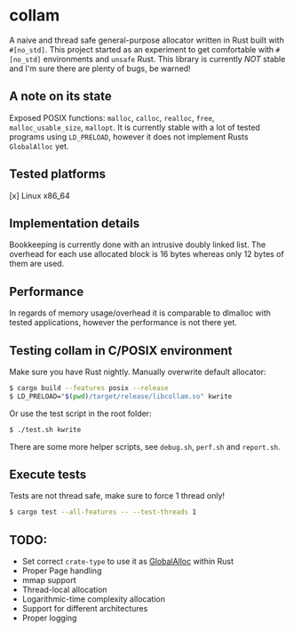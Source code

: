 # collam
A naive and thread safe general-purpose allocator written in Rust built with `#[no_std]`.
This project started as an experiment to get comfortable with `#[no_std]` environments and `unsafe` Rust.
This library is currently *NOT* stable and I'm sure there are plenty of bugs, be warned!

## A note on its state
Exposed POSIX functions: `malloc`, `calloc`, `realloc`, `free`, `malloc_usable_size`, `mallopt`.
It is currently stable with a lot of tested programs using `LD_PRELOAD`, however it does not implement Rusts `GlobalAlloc` yet.

## Tested platforms
[x] Linux x86_64

## Implementation details
Bookkeeping is currently done with an intrusive doubly linked list.
The overhead for each use allocated block is 16 bytes whereas only 12 bytes of them are used.

## Performance
In regards of memory usage/overhead it is comparable to dlmalloc with tested applications,
however the performance is not there yet.

## Testing collam in C/POSIX environment
Make sure you have Rust nightly.
Manually overwrite default allocator:
```bash
$ cargo build --features posix --release
$ LD_PRELOAD="$(pwd)/target/release/libcollam.so" kwrite
```
Or use the test script in the root folder:
```bash
$ ./test.sh kwrite
```
There are some more helper scripts, see `debug.sh`, `perf.sh` and `report.sh`.


## Execute tests
Tests are not thread safe, make sure to force 1 thread only!
```bash
$ cargo test --all-features -- --test-threads 1
```

## TODO:
* Set correct `crate-type` to use it as [GlobalAlloc](https://doc.rust-lang.org/beta/std/alloc/trait.GlobalAlloc.html) within Rust
* Proper Page handling
* mmap support
* Thread-local allocation
* Logarithmic-time complexity allocation
* Support for different architectures
* Proper logging